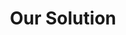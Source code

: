 ---
layout: blocks
title: Our Solution
og_image: 'https://images.unsplash.com/photo-1599045118108-bf9954418b76'
featured_image: 'https://images.unsplash.com/photo-1599045118108-bf9954418b76'
page_sections:
- block: jumbotron-landing-banner
  eyebrow: Solutions
  headline: Methodology & Data You Can Trust
- block: section-slide-through
  cards: 
  - image: '/assets/uploads/img/ui-sample-goldstandard.png'
    headline: 'The Gold Standard'
    content: '<p class="lead">We leverage industry-leading analytics that measure ROI and can benchmark return-to-activity performance against a dataset of more than 20 million disability claims.</p><p>Chosen by state governments, insurers, physicians, and employers, MDGuidelines is available via subscription. MDGuidelines content can be accessed by our easy-to-navigate website or via API integration with your organization’s workflow system.</p>'
  - image: '/assets/uploads/img/ui-sample-helpingpatients.png'
    headline: 'Helping Patients, Providers, and Payers'
    content: '<p>MDGuidelines addresses healthcare’s Quadruple Aim by enhancing the patient experience, improving outcomes, lowering costs, and improving the work life of healthcare providers and care teams.</p>'
  - image: '/assets/uploads/img/ui-sample-goldstandard.png'
    headline: 'Unmatched Focus on Quality'
    content: '<p>High-quality data and literature drives everything we do, from predictive modeling and making medical recommendations, to updating our duration estimates and generating treatment cost calculations. MDGuidelines includes evidence-based guidelines from the American College of Occupational and Environmental Medicine (ACOEM).</p>'
- block: stat-block-3-col
  background_color: dark
  stats:
  - number: '30+'
    content: 'Years'
  - number: '25M'
    content: 'Cases'
  - number: '1'
    content: 'Solution'
- block: tabs-insights
  background_color: light
  insights:
  - title: "Disability & Return-to-Activity"
    tab: Disability
    content: "MDGuidelines was founded over 30 years ago by Dr. Presley Reed. His dedication to helping people return to health after illness or injury inspires the work we do every day. MDGuidelines' return-to-activity information benefits employers, nurse case managers, and claims professionals by helping them understand clinical information and disability recovery estimates."
    image: "https://images.unsplash.com/photo-1706702161719-2486412c3efb"
  - title: "Workers' Compensation"
    tab: Compensation
    content: "MDGuidelines is widely used by some of the country's largest state workers' compensation systems, including those in New York and California. MDGuidelines’ evidence-based clinical practice guidelines and return-to-activity information help healthcare providers, case managers, claims professionals, carriers, and regulators manage cases quickly and effectively."
    image: "https://images.unsplash.com/photo-1503428593586-e225b39bddfe"
  - title: "Industry's Most Trusted Guidelines"
    tab: Guidelines
    content: "With tools like Duration Views, Health Advisor and Job Title Explorer, MDGuidelines consistently delivers the highest degree of clinical accuracy for professionals in healthcare, disability, workers' compensation and insurance. MDGuidelines can be personalized to support the individual needs of users from different fields."
    image: "https://images.unsplash.com/photo-1578496479914-7ef3b0193be3"
---